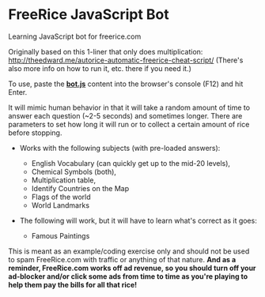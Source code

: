 # FreeRice JavaScript Bot
Learning JavaScript bot for freerice.com

Originally based on this 1-liner that only does multiplication: 
  http://theedward.me/autorice-automatic-freerice-cheat-script/
(There's also more info on how to run it, etc. there if you need it.)

To use, paste the [**bot.js**](https://raw.githubusercontent.com/eholcom/FreeRice/master/bot.js) content into the browser's console (F12) and hit Enter.

It will mimic human behavior in that it will take a random amount of time to answer each question (~2-5 seconds) and sometimes longer.  There are parameters to set how long it will run or to collect a certain amount of rice before stopping. 

* Works with the following subjects (with pre-loaded answers): 
  * English Vocabulary (can quickly get up to the mid-20 levels),
  * Chemical Symbols (both), 
  * Multiplication table, 
  * Identify Countries on the Map
  * Flags of the world
  * World Landmarks

* The following will work, but it will have to learn what's correct as it goes:
  * Famous Paintings

This is meant as an example/coding exercise only and should not be used to spam FreeRice.com with traffic or anything of that nature.  **And as a reminder, FreeRice.com works off ad revenue, so you should turn off your ad-blocker and/or click some ads from time to time as you're playing to help them pay the bills for all that rice!**
